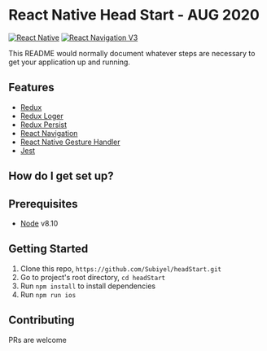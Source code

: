 
React Native Head Start - AUG 2020
===========================================

[![React Native](https://img.shields.io/badge/React%20Native-v0.60.5-blue.svg)](https://reactnative.dev/)
[![React Navigation V3](https://img.shields.io/badge/React%20Navigation-v5-blue.svg)](https://reactnavigation.org/)


This README would normally document whatever steps are necessary to get your application up and running.


## Features

* [Redux](http://redux.js.org/)
* [Redux Loger](https://redux-saga.js.org/)
* [Redux Persist](https://github.com/rt2zz/redux-persist/)
* [React Navigation](https://reactnavigation.org/) 
* [React Native Gesture Handler](https://github.com/kmagiera/react-native-gesture-handler) 
* [Jest](https://facebook.github.io/jest/)


## How do I get set up?


## Prerequisites

* [Node](https://nodejs.org) v8.10

## Getting Started

1. Clone this repo, `https://github.com/Subiyel/headStart.git`
2. Go to project's root directory, `cd headStart`
3. Run  `npm install` to install dependencies
4. Run `npm run ios`


 





## Contributing

PRs are welcome
